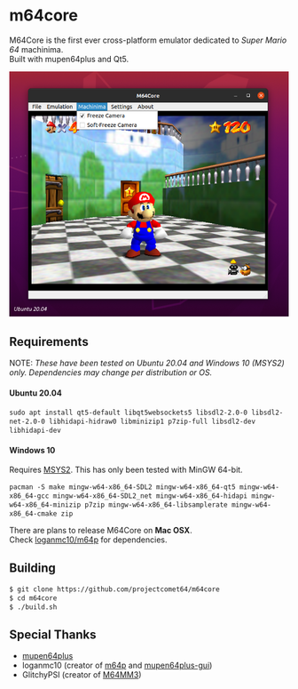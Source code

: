 # m64core
M64Core is the first ever cross-platform emulator dedicated to *Super Mario 64* machinima.<br>
Built with mupen64plus and Qt5.

![ubuntu](ss-ubuntu2004.png)

## Requirements
NOTE: *These have been tested on Ubuntu 20.04 and Windows 10 (MSYS2) only. Dependencies may change per distribution or OS.*

#### Ubuntu 20.04
```
sudo apt install qt5-default libqt5websockets5 libsdl2-2.0-0 libsdl2-net-2.0-0 libhidapi-hidraw0 libminizip1 p7zip-full libsdl2-dev libhidapi-dev
```
#### Windows 10
Requires [MSYS2](https://www.msys2.org/). This has only been tested with MinGW 64-bit.
```
pacman -S make mingw-w64-x86_64-SDL2 mingw-w64-x86_64-qt5 mingw-w64-x86_64-gcc mingw-w64-x86_64-SDL2_net mingw-w64-x86_64-hidapi mingw-w64-x86_64-minizip p7zip mingw-w64-x86_64-libsamplerate mingw-w64-x86_64-cmake zip
```

There are plans to release M64Core on **Mac OSX**.<br>
Check [loganmc10/m64p](https://github.com/loganmc10/m64p) for dependencies.

## Building
```
$ git clone https://github.com/projectcomet64/m64core
$ cd m64core
$ ./build.sh
```

## Special Thanks
- [mupen64plus](https://github.com/mupen64plus)
- loganmc10 (creator of [m64p](https://m64p.github.io/) and [mupen64plus-gui](https://github.com/m64p/mupen64plus-gui))
- GlitchyPSI (creator of [M64MM3](https://github.com/projectcomet64/M64MM))

